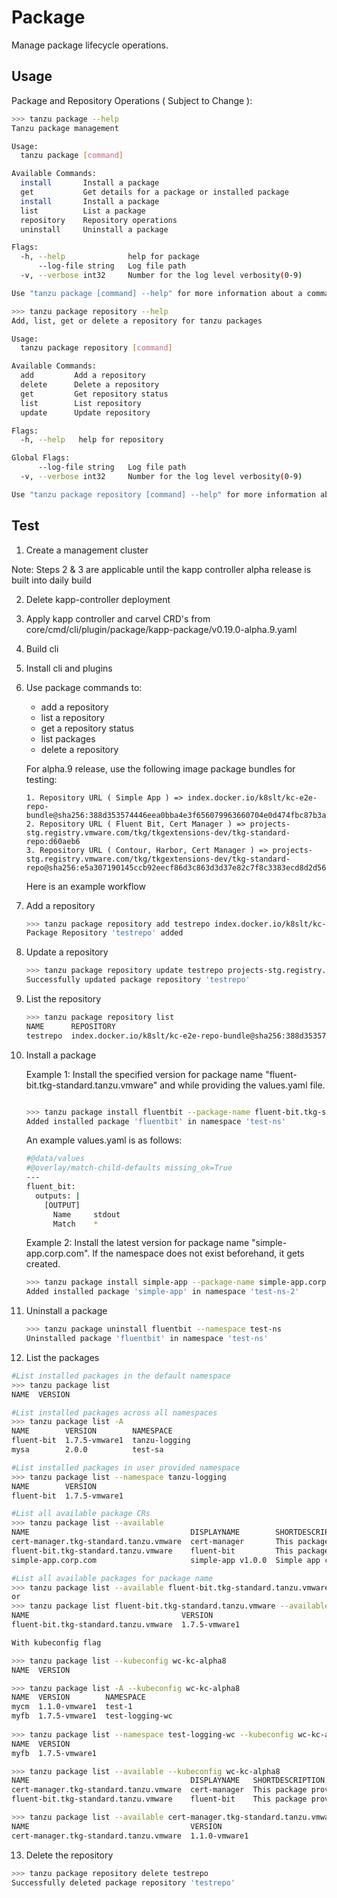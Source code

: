 # Package

Manage package lifecycle operations.

## Usage

Package and Repository Operations ( Subject to Change ):

```sh
>>> tanzu package --help
Tanzu package management

Usage:
  tanzu package [command]

Available Commands:
  install       Install a package
  get           Get details for a package or installed package
  install       Install a package
  list          List a package
  repository    Repository operations
  uninstall     Uninstall a package

Flags:
  -h, --help              help for package
      --log-file string   Log file path
  -v, --verbose int32     Number for the log level verbosity(0-9)

Use "tanzu package [command] --help" for more information about a command.
```

```sh
>>> tanzu package repository --help
Add, list, get or delete a repository for tanzu packages

Usage:
  tanzu package repository [command]

Available Commands:
  add         Add a repository
  delete      Delete a repository
  get         Get repository status
  list        List repository
  update      Update repository

Flags:
  -h, --help   help for repository

Global Flags:
      --log-file string   Log file path
  -v, --verbose int32     Number for the log level verbosity(0-9)

Use "tanzu package repository [command] --help" for more information about a command.
```

## Test

1. Create a management cluster

Note: Steps 2 & 3 are applicable until the kapp controller alpha release is built into daily build

2. Delete kapp-controller deployment 
3. Apply kapp controller and carvel CRD's from core/cmd/cli/plugin/package/kapp-package/v0.19.0-alpha.9.yaml
4. Build cli
5. Install cli and plugins
6. Use package commands to:
   - add a repository
   - list a repository
   - get a repository status
   - list packages
   - delete a repository
   
   For alpha.9 release, use the following image package bundles for testing:
   ```
   1. Repository URL ( Simple App ) => index.docker.io/k8slt/kc-e2e-repo-bundle@sha256:388d353574446eea0bba4e3f656079963660704e0d474fbc87b3a9bc6efb1688
   2. Repository URL ( Fluent Bit, Cert Manager ) => projects-stg.registry.vmware.com/tkg/tkgextensions-dev/tkg-standard-repo:d60aeb6
   3. Repository URL ( Contour, Harbor, Cert Manager ) => projects-stg.registry.vmware.com/tkg/tkgextensions-dev/tkg-standard-repo@sha256:e5a307190145ccb92eecf86d3c863d3d37e82c7f8c3383ecd8d2d5640e9b9649
   ```
   
   Here is an example workflow
   
7. Add a repository

   ```sh
   >>> tanzu package repository add testrepo index.docker.io/k8slt/kc-e2e-repo-bundle@sha256:388d353574446eea0bba4e3f656079963660704e0d474fbc87b3a9bc6efb1688
   Package Repository 'testrepo' added
   ```

8. Update a repository

   ```sh
   >>> tanzu package repository update testrepo projects-stg.registry.vmware.com/tkg/shivaani/package-bundle:1.0.0
   Successfully updated package repository 'testrepo'
   ```

9. List the repository
   ```sh
   >>> tanzu package repository list
   NAME      REPOSITORY                                                                                                        STATUS               DETAILS  
   testrepo  index.docker.io/k8slt/kc-e2e-repo-bundle@sha256:388d353574446eea0bba4e3f656079963660704e0d474fbc87b3a9bc6efb1688  Reconcile succeeded          
   ```

10. Install a package

    Example 1: Install the specified version for package name "fluent-bit.tkg-standard.tanzu.vmware" and while providing the values.yaml file.
    ```sh
    
    >>> tanzu package install fluentbit --package-name fluent-bit.tkg-standard.tanzu.vmware --namespace test-ns --create-namespace --version 1.7.5-vmware1 --values-file values.yaml
    Added installed package 'fluentbit' in namespace 'test-ns'
    ```

    An example values.yaml is as follows:
    ```sh
    #@data/values
    #@overlay/match-child-defaults missing_ok=True
    ---
    fluent_bit:
      outputs: |
        [OUTPUT]
          Name     stdout
          Match    *
    ```
    
    Example 2: Install the latest version for package name "simple-app.corp.com". If the namespace does not exist beforehand, it gets created.
    ```sh
    >>> tanzu package install simple-app --package-name simple-app.corp.com --namespace test-ns-2 --create-namespace
    Added installed package 'simple-app' in namespace 'test-ns-2'
    ```

11. Uninstall a package

    ```sh
    >>> tanzu package uninstall fluentbit --namespace test-ns
    Uninstalled package 'fluentbit' in namespace 'test-ns'
    ```

12. List the packages

   ```sh
   #List installed packages in the default namespace
   >>> tanzu package list
   NAME  VERSION
  
   #List installed packages across all namespaces
   >>> tanzu package list -A
   NAME        VERSION        NAMESPACE      
   fluent-bit  1.7.5-vmware1  tanzu-logging  
   mysa        2.0.0          test-sa      
  
   #List installed packages in user provided namespace
   >>> tanzu package list --namespace tanzu-logging
   NAME        VERSION        
   fluent-bit  1.7.5-vmware1
  
   #List all available package CRs
   >>> tanzu package list --available
   NAME                                    DISPLAYNAME        SHORTDESCRIPTION                                             
   cert-manager.tkg-standard.tanzu.vmware  cert-manager       This package provides certificate management functionality.  
   fluent-bit.tkg-standard.tanzu.vmware    fluent-bit         This package provides logging functionality.                 
   simple-app.corp.com                     simple-app v1.0.0  Simple app consisting of a k8s deployment and service
  
   #List all available packages for package name
   >>> tanzu package list --available fluent-bit.tkg-standard.tanzu.vmware
   or
   >>> tanzu package list fluent-bit.tkg-standard.tanzu.vmware --available 
   NAME                                  VERSION        
   fluent-bit.tkg-standard.tanzu.vmware  1.7.5-vmware1  
  
   With kubeconfig flag

   >>> tanzu package list --kubeconfig wc-kc-alpha8                       
   NAME  VERSION  
  
   >>> tanzu package list -A --kubeconfig wc-kc-alpha8
   NAME  VERSION        NAMESPACE        
   mycm  1.1.0-vmware1  test-1           
   myfb  1.7.5-vmware1  test-logging-wc  
      
   >>> tanzu package list --namespace test-logging-wc --kubeconfig wc-kc-alpha8
   NAME  VERSION        
   myfb  1.7.5-vmware1  
  
   >>> tanzu package list --available --kubeconfig wc-kc-alpha8 
   NAME                                    DISPLAYNAME   SHORTDESCRIPTION                                             
   cert-manager.tkg-standard.tanzu.vmware  cert-manager  This package provides certificate management functionality.  
   fluent-bit.tkg-standard.tanzu.vmware    fluent-bit    This package provides logging functionality.                 
  
   >>> tanzu package list --available cert-manager.tkg-standard.tanzu.vmware --kubeconfig wc-kc-alpha8
   NAME                                    VERSION        
   cert-manager.tkg-standard.tanzu.vmware  1.1.0-vmware1  

   ```

13. Delete the repository
   ```sh
   >>> tanzu package repository delete testrepo
   Successfully deleted package repository 'testrepo'
   ```
